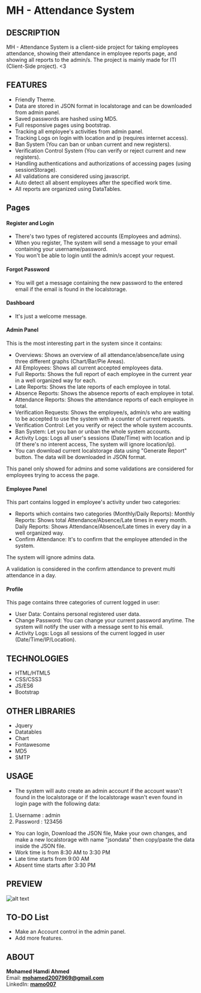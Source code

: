 # MH - Attendance System

## DESCRIPTION
 MH - Attendance System is a client-side project for taking employees attendance, showing their attendance in employee reports page, and showing all reports to the admin/s.
 The project is mainly made for ITI (Client-Side project). <3

## FEATURES
  - Friendly Theme.
  - Data are stored in JSON format in localstorage and can be downloaded from admin panel.
  - Saved passwords are hashed using MD5.
  - Full responsive pages using bootstrap.
  - Tracking all employee's activities from admin panel.
  - Tracking Logs on login with location and ip (requires internet access).
  - Ban System (You can ban or unban current and new registers).
  - Verification Control System (You can verify or reject current and new registers).
  - Handling authentications and authorizations of accessing pages (using sessionStorage).
  - All validations are considered using javascript.
  - Auto detect all absent employees after the specified work time.
  - All reports are organized using DataTables.
  
  ## Pages
  
  #### Register and Login
  - There's two types of registered accounts (Employees and admins).
  - When you register, The system will send a message to your email containing your username/password.
  - You won't be able to login until the admin/s accept your request.
  
  #### Forgot Password
  - You will get a message containing the new password to the entered email if the email is found in the localstorage.
  
  #### Dashboard
  - It's just a welcome message.
  
  #### Admin Panel
  This is the most interesting part in the system since it contains:
  - Overviews: Shows an overview of all attendance/absence/late using three different graphs (Chart/Bar/Pie Areas).
  - All Employees: Shows all current accepted employees data.
  - Full Reports: Shows the full report of each employee in the current year in a well organized way for each.
  - Late Reports: Shows the late reports of each employee in total.
  - Absence Reports: Shows the absence reports of each employee in total.
  - Attendance Reports: Shows the attendance reports of each employee in total.
  - Verification Requests: Shows the employee/s, admin/s who are waiting to be accepted to use the system with a counter of current requests.
  - Verification Control: Let you verify or reject the whole system accounts.
  - Ban System: Let you ban or unban the whole system accounts.
  - Activity Logs: Logs all user's sessions (Date/Time) with location and ip (If there's no interent access, The system will ignore location/ip).
  - You can download current localstorage data using "Generate Report" button. The data will be downloaded in JSON format.
  
  This panel only showed for admins and some validations are considered for employees trying to access the page.
  
  #### Employee Panel
  This part contains logged in employee's activity under two categories:
  - Reports which contains two categories (Monthly/Daily Reports):
  Monthly Reports: Shows total Attendance/Absence/Late times in every month.
  Daily Reports: Shows Attendance/Absence/Late times in every day in a well organized way.
  - Confirm Attendance: It's to confirm that the employee attended in the system.
  
  The system will ignore admins data.
  
  A validation is considered in the confirm attendance to prevent multi attendance in a day.
  
  #### Profile
  This page contains three categories of current logged in user:
  - User Data: Contains personal registered user data.
  - Change Password: You can change your current password anytime. The system will notify the user with a message sent to his email.
  - Activity Logs: Logs all sessions of the current logged in user (Date/Time/IP/Location).
  
## TECHNOLOGIES
  - HTML/HTML5
  - CSS/CSS3
  - JS/ES6
  - Bootstrap

## OTHER LIBRARIES
  - Jquery
  - Datatables
  - Chart
  - Fontawesome
  - MD5
  - SMTP

## USAGE
  - The system will auto create an admin account if the account wasn't found in the localstorage or if the localstorage wasn't even found in login page with the following data:
  1. Username : admin
  2. Password : 123456
  
  - You can login, Download the JSON file, Make your own changes, and make a new localstorage with name "jsondata" then copy/paste the data inside the JSON file.
  - Work time is from 8:30 AM to 3:30 PM
  - Late time starts from 9:00 AM
  - Absent time starts after 3:30 PM
## PREVIEW
  ![alt text](https://i.imgur.com/DgVdCLb.gif)

## TO-DO List

- Make an Account control in the admin panel.
- Add more features.


## ABOUT
  **Mohamed Hamdi Ahmed**  
  Email: **mohamed2007969@gmail.com**  
  LinkedIn: [**mamo007**](https://www.linkedin.com/in/mamo007/)  
